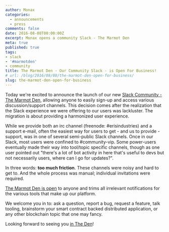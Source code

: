 ```yaml
---
author: Monax
categories:
  - announcements
  - press
comments: false
date: 2016-08-08T00:00:00Z
excerpt: Monax opens a community Slack - The Marmot Den
meta: true
published: true
tags:
- slack
- '#marmotden'
- community
title: The Marmot Den - Our Community Slack - is Open For Business!
# url: /blog/2016/08/08/the-marmot-den-open-for-business/
slug: the-marmot-den-open-for-business
---
```


Today we're excited to announce the launch of our new [Slack Community - The Marmot Den](https://slack.monax.io), allowing anyone to easily sign-up and access various discussion/support channels. This decision comes after the realization that the Slack experience we were offering to our users was lackluster. The migration is about providing a harmonized user experience.

While we provide both an irc channel (freenode: #erisindustries) and a support e-mail, often the easiest way for users to get - and us to provide - support, was in one of several semi-public Slack channels. Once in our Slack, most users were confined to #community-vip. Some power-users eventually made their way into tool/topic specific channels, though as one user pointed out "there's a lot of bot activity in here that's useful to devs but not necessarily users, where can I go for updates?".

In three words: **too much friction**. These channels were noisy and hard to get to. And the whole process was manual; individual invitations were required.

[The Marmot Den is open](https://slack.monax.io) to anyone and trims all irrelevant notifications for the various tools that make up our platform.

We welcome you in to: ask a question, report a bug, request a feature, talk tooling, brainstorm your smart contract backed distributed application, or any other blockchain topic that one may fancy.

Looking forward to seeing you [in The Den](https://slack.monax.io)!
